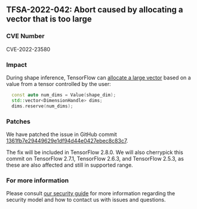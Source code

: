 ## TFSA-2022-042: Abort caused by allocating a vector that is too large

### CVE Number
CVE-2022-23580

### Impact
During shape inference, TensorFlow can [allocate a large vector](https://github.com/galeone/tensorflow/blob/a1320ec1eac186da1d03f033109191f715b2b130/tensorflow/core/framework/shape_inference.cc#L788-L790) based on a value from a tensor controlled by the user:

```cc
  const auto num_dims = Value(shape_dim);
  std::vector<DimensionHandle> dims;
  dims.reserve(num_dims);
```

### Patches
We have patched the issue in GitHub commit [1361fb7e29449629e1df94d44e0427ebec8c83c7](https://github.com/galeone/tensorflow/commit/1361fb7e29449629e1df94d44e0427ebec8c83c7).

The fix will be included in TensorFlow 2.8.0. We will also cherrypick this commit on TensorFlow 2.7.1, TensorFlow 2.6.3, and TensorFlow 2.5.3, as these are also affected and still in supported range.

### For more information
Please consult [our security guide](https://github.com/galeone/tensorflow/blob/master/SECURITY.md) for more information regarding the security model and how to contact us with issues and questions.
